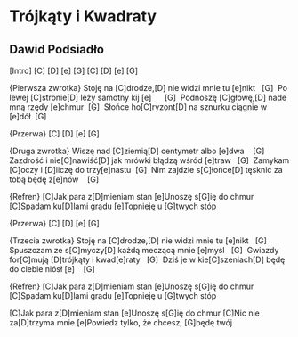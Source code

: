 # Trójkąty i Kwadraty
## Dawid Podsiadło


[Intro]
[C] [D] [e]  [G]
[C] [D] [e]  [G]

{Pierwsza zwrotka}
Stoję na [C]drodze,[D] nie widzi mnie tu [e]nikt   [G] 
Po lewej [C]stronie[D] leży samotny kij [e]      [G] 
Podnoszę [C]głowę,[D] nade mną rzędy [e]chmur  [G] 
Słońce ho[C]ryzont[D] na sznurku ciągnie w [e]dół  [G] 

{Przerwa}
[C] [D] [e] [G]


{Druga zwrotka}
Wiszę nad [C]ziemią[D] centymetr albo [e]dwa    [G] 
Zazdrość i nie[C]nawiść[D] jak mrówki błądzą wśród [e]traw   [G] 
Zamykam [C]oczy i [D]liczę do trzy[e]nastu  [G] 
Nim zajdzie s[C]łońce[D] tęsknić za tobą będę z[e]nów    [G] 


{Refren}
[C]Jak para z[D]mieniam stan
[e]Unoszę s[G]ię do chmur
[C]Spadam ku[D]lami gradu
[e]Topnieję u [G]twych stóp

{Przerwa}
[C] [D] [e] [G]


{Trzecia zwrotka}
Stoję na [C]drodze,[D] nie widzi mnie tu [e]nikt   [G] 
Spuszczam ze s[C]myczy[D] każdą meczącą mnie [e]myśl   [G] 
Gwiazdy for[C]mują [D]trójkąty i kwad[e]raty   [G] 
Dziś je w kie[C]szeniach[D] będę do ciebie niósł [e]    [G] 


{Refren}
[C]Jak para z[D]mieniam stan
[e]Unoszę s[G]ię do chmur
[C]Spadam ku[D]lami gradu
[e]Topnieję u [G]twych stóp


[C]Jak para z[D]mieniam stan
[e]Unoszę s[G]ię do chmur
[C]Nic nie za[D]trzyma mnie
[e]Powiedz tylko, że chcesz, [G]będę twój

